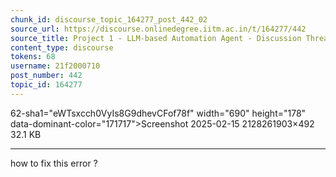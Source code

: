 ```yaml
---
chunk_id: discourse_topic_164277_post_442_02
source_url: https://discourse.onlinedegree.iitm.ac.in/t/164277/442
source_title: Project 1 - LLM-based Automation Agent - Discussion Thread [TDS Jan 2025]
content_type: discourse
tokens: 68
username: 21f2000710
post_number: 442
topic_id: 164277
---
```


62-sha1="eWTsxcch0VyIs8G9dhevCFof78f" width="690" height="178" data-dominant-color="171717">Screenshot 2025-02-15 2128261903×492 32.1 KB

---

how to fix this error ?
